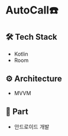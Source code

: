 # AutoCall☎️

## 🛠️ ****Tech Stack****

- Kotlin
- Room

## ****⚙️ Architecture****

- MVVM


## 📌 ****Part****

- 안드로이드 개발
